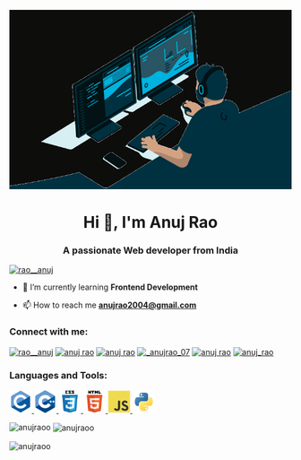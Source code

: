 <p align="center">
    <img src="https://raw.githubusercontent.com/Potential17/Potential17/master/user%20(2).gif" alt="Coding Gif" width="580" height="320">
</p>

<h1 align="center">Hi 👋, I'm Anuj Rao</h1>
<h3 align="center">A passionate Web developer from India</h3>

<p align="left"> <a href="https://twitter.com/rao__anuj" target="blank"><img src="https://img.shields.io/twitter/follow/rao__anuj?logo=twitter&style=for-the-badge" alt="rao__anuj" /></a> </p>

- 🌱 I’m currently learning **Frontend Development**

- 📫 How to reach me **anujrao2004@gmail.com**

<h3 align="left">Connect with me:</h3>
<p align="left">
<a href="https://twitter.com/rao__anuj" target="blank"><img align="center" src="https://raw.githubusercontent.com/rahuldkjain/github-profile-readme-generator/master/src/images/icons/Social/twitter.svg" alt="rao__anuj" height="30" width="40" /></a>
<a href="https://linkedin.com/in/anuj rao" target="blank"><img align="center" src="https://raw.githubusercontent.com/rahuldkjain/github-profile-readme-generator/master/src/images/icons/Social/linked-in-alt.svg" alt="anuj rao" height="30" width="40" /></a>
<a href="https://fb.com/anuj rao" target="blank"><img align="center" src="https://raw.githubusercontent.com/rahuldkjain/github-profile-readme-generator/master/src/images/icons/Social/facebook.svg" alt="anuj rao" height="30" width="40" /></a>
<a href="https://instagram.com/_anujrao_07" target="blank"><img align="center" src="https://raw.githubusercontent.com/rahuldkjain/github-profile-readme-generator/master/src/images/icons/Social/instagram.svg" alt="_anujrao_07" height="30" width="40" /></a>
<a href="https://www.hackerrank.com/anuj rao" target="blank"><img align="center" src="https://raw.githubusercontent.com/rahuldkjain/github-profile-readme-generator/master/src/images/icons/Social/hackerrank.svg" alt="anuj rao" height="30" width="40" /></a>
<a href="https://www.leetcode.com/anuj_rao" target="blank"><img align="center" src="https://raw.githubusercontent.com/rahuldkjain/github-profile-readme-generator/master/src/images/icons/Social/leet-code.svg" alt="anuj_rao" height="30" width="40" /></a>
</p>


<h3 align="left">Languages and Tools:</h3>
<p align="left"> <a href="https://www.cprogramming.com/" target="_blank" rel="noreferrer"> <img src="https://raw.githubusercontent.com/devicons/devicon/master/icons/c/c-original.svg" alt="c" width="40" height="40"/> </a> <a href="https://www.w3schools.com/cpp/" target="_blank" rel="noreferrer"> <img src="https://raw.githubusercontent.com/devicons/devicon/master/icons/cplusplus/cplusplus-original.svg" alt="cplusplus" width="40" height="40"/> </a> <a href="https://www.w3schools.com/css/" target="_blank" rel="noreferrer"> <img src="https://raw.githubusercontent.com/devicons/devicon/master/icons/css3/css3-original-wordmark.svg" alt="css3" width="40" height="40"/> </a> <a href="https://www.w3.org/html/" target="_blank" rel="noreferrer"> <img src="https://raw.githubusercontent.com/devicons/devicon/master/icons/html5/html5-original-wordmark.svg" alt="html5" width="40" height="40"/> </a> <a href="https://developer.mozilla.org/en-US/docs/Web/JavaScript" target="_blank" rel="noreferrer"> <img src="https://raw.githubusercontent.com/devicons/devicon/master/icons/javascript/javascript-original.svg" alt="javascript" width="40" height="40"/> </a> <a href="https://www.python.org" target="_blank" rel="noreferrer"> <img src="https://raw.githubusercontent.com/devicons/devicon/master/icons/python/python-original.svg" alt="python" width="40" height="40"/> </a> </p>

<p><img align="left" src="https://github-readme-stats.vercel.app/api/top-langs?username=anujraoo&show_icons=true&locale=en&layout=compact&theme=dark" alt="anujraoo" /></p>

<p>&nbsp;<img align="center" src="https://github-readme-stats.vercel.app/api?username=anujraoo&show_icons=true&locale=en&theme=dark" alt="anujraoo" /></p>

<p><img align="center" src="https://github-readme-streak-stats.herokuapp.com/?user=anujraoo&theme=dark" alt="anujraoo" /></p>

